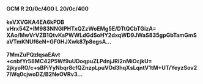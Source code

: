 #### GCM R 20/0c/400 L 20/0c/400
**keVXVGKA4EA6kPDB**<br/>**vHrx54Z+IM983NNGIPHTxQZzWoEMg5E/DTtQCbTGizA=**<br/>**XAo/MwVrVZB1QtvKsPWWLdGdSoHY2dxqWD9JWaS835gpGbTamGmSaVTmKNUf6eN+GF0HJXwk87p8egsA...**<br/><br/>
**7MmZuPQzIqsaEAvt**<br/>**+cnbfYr58MC42P5Wf9uUDoqpuZLPdnjJRI2nMiOcjkU=**<br/>**2jkyoRO/c+sBPiYyNbqr8cfQZnzpLpuVOd3hqXsLqntV1tM+UT/YeyzSov27IWq0cjwoDZ/B2NeOVRv3...**